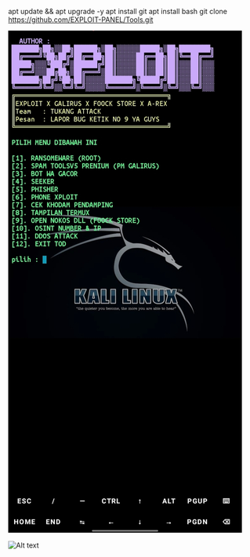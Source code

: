 
apt update && apt upgrade -y
apt install git 
apt install bash 
git clone https://github.com/EXPLOIT-PANEL/Tools.git 

![Alt text](https://github.com/EXPLOIT-PANEL/Tools/blob/main/IMG_20240929_171921.jpg)

![Alt text]( )
